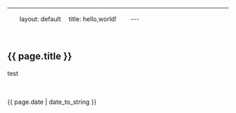 ---
　　layout: default
　title: hello,world!
　　---

　<h2>{{ page.title }}</h2>

<p>test</p>

　　<p>{{ page.date | date_to_string }}</p>